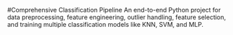#Comprehensive Classification Pipeline
An end-to-end Python project for data preprocessing, feature engineering, outlier handling, feature selection, and training multiple classification models like KNN, SVM, and MLP.
